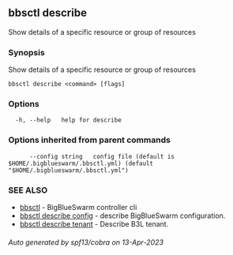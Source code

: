 ## bbsctl describe

Show details of a specific resource or group of resources

### Synopsis

Show details of a specific resource or group of resources

```
bbsctl describe <command> [flags]
```

### Options

```
  -h, --help   help for describe
```

### Options inherited from parent commands

```
      --config string   config file (default is $HOME/.bigblueswarm/.bbsctl.yml) (default "$HOME/.bigblueswarm/.bbsctl.yml")
```

### SEE ALSO

* [bbsctl](bbsctl.md)	 - BigBlueSwarm controller cli
* [bbsctl describe config](bbsctl_describe_config.md)	 - describe BigBlueSwarm configuration.
* [bbsctl describe tenant](bbsctl_describe_tenant.md)	 - Describe B3L tenant.

###### Auto generated by spf13/cobra on 13-Apr-2023
